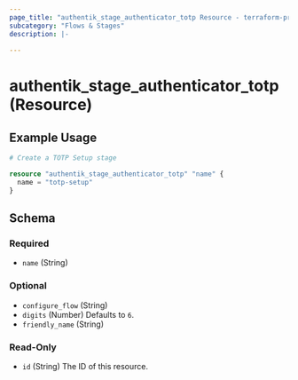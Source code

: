 ```yaml
---
page_title: "authentik_stage_authenticator_totp Resource - terraform-provider-authentik"
subcategory: "Flows & Stages"
description: |-
  
---
```


# authentik_stage_authenticator_totp (Resource)




## Example Usage

```terraform
# Create a TOTP Setup stage

resource "authentik_stage_authenticator_totp" "name" {
  name = "totp-setup"
}
```

<!-- schema generated by tfplugindocs -->
## Schema

### Required

- `name` (String)

### Optional

- `configure_flow` (String)
- `digits` (Number) Defaults to `6`.
- `friendly_name` (String)

### Read-Only

- `id` (String) The ID of this resource.
